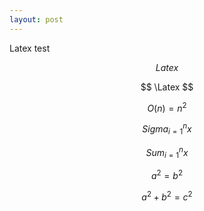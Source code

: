 ```yaml
---
layout: post
---
```

Latex test

$$ Latex $$

$$ \Latex $$

$$ O(n)=n^2 $$

$$ Sigma_{i=1}^{n}x $$

$$ Sum_{i=1}^{n}x $$

$$ a^2=b^2 $$

$$ a^2 + b^2 = c^2 $$
